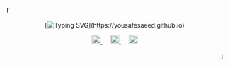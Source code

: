 <div align="justify">
<p align="left"><strong><samp>「</samp></strong></p>

<div align="center">

[![Typing SVG](https://readme-typing-svg.herokuapp.com?font=Fira+Code&size=17&duration=3500&color=B246A2&center=true&vCenter=true&multiline=true&width=550&height=85&lines=Hi%2C+There!;I'm+Yousef%2C+a+Management+Information+Systems+student%2C;and+Full-Stack+Developer.)](https://yousafesaeed.github.io)

</div>

<div align="center">
  <a href="https://linkedin.com/in/yousafesaeed">
    <img alt="LinkedIn" src="https://raw.githubusercontent.com/yousafesaeed/yousafesaeed/main/assets/linkedin.svg" width="20px" hight="20px"/>
  </a>&emsp;
  <a href="https://twitter.com/yousafesaeed/">
    <img alt="Twitter" src="https://raw.githubusercontent.com/yousafesaeed/yousafesaeed/main/assets/twitter.svg"  width="20px" hight="20px"/>
  </a>&emsp;
  <a href="mailto:yousafesaeed@gmail.com">
    <img alt="Email" src="https://raw.githubusercontent.com/yousafesaeed/yousafesaeed/main/assets/email.svg" width="20px" hight="20px"/>
  </a>
</div>

<p align="right"><strong><samp>」</samp></strong></p>
</div>
